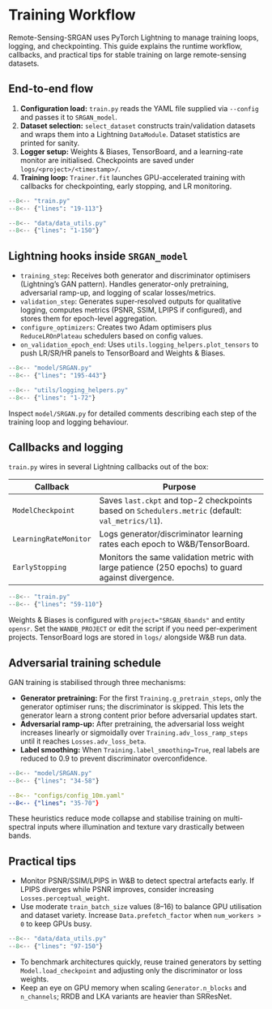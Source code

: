 # Training Workflow

Remote-Sensing-SRGAN uses PyTorch Lightning to manage training loops, logging, and checkpointing. This guide explains the runtime workflow, callbacks, and practical tips for stable training on large remote-sensing datasets.

## End-to-end flow

1. **Configuration load:** `train.py` reads the YAML file supplied via `--config` and passes it to `SRGAN_model`.
2. **Dataset selection:** `select_dataset` constructs train/validation datasets and wraps them into a Lightning `DataModule`. Dataset statistics are printed for sanity.
3. **Logger setup:** Weights & Biases, TensorBoard, and a learning-rate monitor are initialised. Checkpoints are saved under `logs/<project>/<timestamp>/`.
4. **Training loop:** `Trainer.fit` launches GPU-accelerated training with callbacks for checkpointing, early stopping, and LR monitoring.

```python
--8<-- "train.py"
--8<-- {"lines": "19-113"}
```

```python
--8<-- "data/data_utils.py"
--8<-- {"lines": "1-150"}
```

## Lightning hooks inside `SRGAN_model`

* `training_step`: Receives both generator and discriminator optimisers (Lightning’s GAN pattern). Handles generator-only pretraining, adversarial ramp-up, and logging of scalar losses/metrics.
* `validation_step`: Generates super-resolved outputs for qualitative logging, computes metrics (PSNR, SSIM, LPIPS if configured), and stores them for epoch-level aggregation.
* `configure_optimizers`: Creates two Adam optimisers plus `ReduceLROnPlateau` schedulers based on config values.
* `on_validation_epoch_end`: Uses `utils.logging_helpers.plot_tensors` to push LR/SR/HR panels to TensorBoard and Weights & Biases.

```python
--8<-- "model/SRGAN.py"
--8<-- {"lines": "195-443"}
```

```python
--8<-- "utils/logging_helpers.py"
--8<-- {"lines": "1-72"}
```

Inspect `model/SRGAN.py` for detailed comments describing each step of the training loop and logging behaviour.

## Callbacks and logging

`train.py` wires in several Lightning callbacks out of the box:

| Callback | Purpose |
|----------|---------|
| `ModelCheckpoint` | Saves `last.ckpt` and top-2 checkpoints based on `Schedulers.metric` (default: `val_metrics/l1`).|
| `LearningRateMonitor` | Logs generator/discriminator learning rates each epoch to W&B/TensorBoard.|
| `EarlyStopping` | Monitors the same validation metric with large patience (250 epochs) to guard against divergence.|

```python
--8<-- "train.py"
--8<-- {"lines": "59-110"}
```

Weights & Biases is configured with `project="SRGAN_6bands"` and entity `opensr`. Set the `WANDB_PROJECT` or edit the script if you need per-experiment projects. TensorBoard logs are stored in `logs/` alongside W&B run data.

## Adversarial training schedule

GAN training is stabilised through three mechanisms:

* **Generator pretraining:** For the first `Training.g_pretrain_steps`, only the generator optimiser runs; the discriminator is skipped. This lets the generator learn a strong content prior before adversarial updates start.
* **Adversarial ramp-up:** After pretraining, the adversarial loss weight increases linearly or sigmoidally over `Training.adv_loss_ramp_steps` until it reaches `Losses.adv_loss_beta`.
* **Label smoothing:** When `Training.label_smoothing=True`, real labels are reduced to 0.9 to prevent discriminator overconfidence.

```python
--8<-- "model/SRGAN.py"
--8<-- {"lines": "34-58"}
```

```yaml
--8<-- "configs/config_10m.yaml"
--8<-- {"lines": "35-70"}
```

These heuristics reduce mode collapse and stabilise training on multi-spectral inputs where illumination and texture vary drastically between bands.

## Practical tips

* Monitor PSNR/SSIM/LPIPS in W&B to detect spectral artefacts early. If LPIPS diverges while PSNR improves, consider increasing `Losses.perceptual_weight`.
* Use moderate `train_batch_size` values (8–16) to balance GPU utilisation and dataset variety. Increase `Data.prefetch_factor` when `num_workers > 0` to keep GPUs busy.

```python
--8<-- "data/data_utils.py"
--8<-- {"lines": "97-150"}
```
* To benchmark architectures quickly, reuse trained generators by setting `Model.load_checkpoint` and adjusting only the discriminator or loss weights.
* Keep an eye on GPU memory when scaling `Generator.n_blocks` and `n_channels`; RRDB and LKA variants are heavier than SRResNet.

